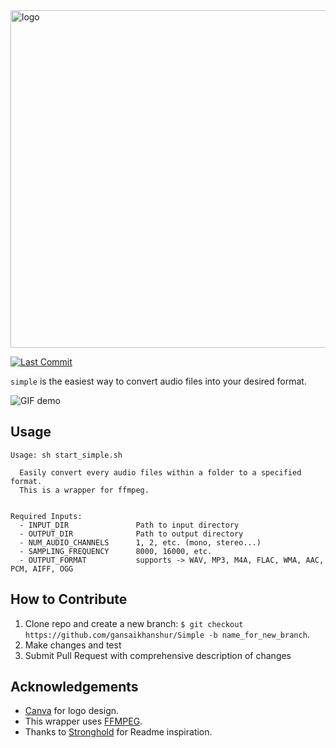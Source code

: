 <img src="img/sumple_logo.png" alt="logo" width="960" height="540"/>

[![Last Commit](https://img.shields.io/github/last-commit/gansaikhanshur/Simple)](https://img.shields.io/github/last-commit/gansaikhanshur/Simple)

`simple` is the easiest way to convert audio files into your desired format.

![GIF demo](https://gfycat.com/saltyorangehydra)

**Usage**
---

```
Usage: sh start_simple.sh

  Easily convert every audio files within a folder to a specified format.
  This is a wrapper for ffmpeg.


Required Inputs:
  - INPUT_DIR               Path to input directory
  - OUTPUT_DIR              Path to output directory
  - NUM_AUDIO_CHANNELS      1, 2, etc. (mono, stereo...)
  - SAMPLING_FREQUENCY      8000, 16000, etc.
  - OUTPUT_FORMAT           supports -> WAV, MP3, M4A, FLAC, WMA, AAC, PCM, AIFF, OGG
```

**How to Contribute**
---

1. Clone repo and create a new branch: `$ git checkout https://github.com/gansaikhanshur/Simple -b name_for_new_branch`.
2. Make changes and test
3. Submit Pull Request with comprehensive description of changes

**Acknowledgements**
---

+ [Canva](https://www.canva.com) for logo design.
+ This wrapper uses [FFMPEG](https://www.ffmpeg.org).
+ Thanks to [Stronghold](https://github.com/alichtman/stronghold#readme) for Readme inspiration.
